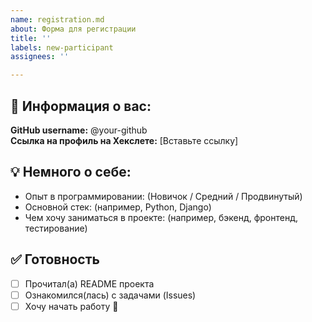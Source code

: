 ```yaml
---
name: registration.md
about: Форма для регистрации
title: ''
labels: new-participant
assignees: ''

---
```


## 👤 Информация о вас:
**GitHub username:** @your-github  
**Ссылка на профиль на Хекслете:** [Вставьте ссылку]  

## 💡 Немного о себе:
- Опыт в программировании: (Новичок / Средний / Продвинутый)  
- Основной стек: (например, Python, Django)  
- Чем хочу заниматься в проекте: (например, бэкенд, фронтенд, тестирование)  

## ✅ Готовность
- [ ] Прочитал(а) README проекта  
- [ ] Ознакомился(лась) с задачами (Issues)  
- [ ] Хочу начать работу 🚀
